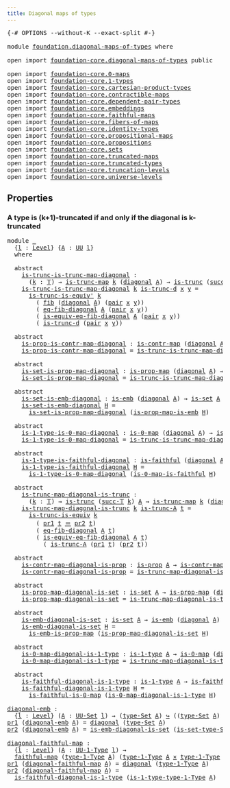 ```yaml
---
title: Diagonal maps of types
---
```


<pre class="Agda"><a id="48" class="Symbol">{-#</a> <a id="52" class="Keyword">OPTIONS</a> <a id="60" class="Pragma">--without-K</a> <a id="72" class="Pragma">--exact-split</a> <a id="86" class="Symbol">#-}</a>

<a id="91" class="Keyword">module</a> <a id="98" href="foundation.diagonal-maps-of-types.html" class="Module">foundation.diagonal-maps-of-types</a> <a id="132" class="Keyword">where</a>

<a id="139" class="Keyword">open</a> <a id="144" class="Keyword">import</a> <a id="151" href="foundation-core.diagonal-maps-of-types.html" class="Module">foundation-core.diagonal-maps-of-types</a> <a id="190" class="Keyword">public</a>

<a id="198" class="Keyword">open</a> <a id="203" class="Keyword">import</a> <a id="210" href="foundation-core.0-maps.html" class="Module">foundation-core.0-maps</a>
<a id="233" class="Keyword">open</a> <a id="238" class="Keyword">import</a> <a id="245" href="foundation-core.1-types.html" class="Module">foundation-core.1-types</a>
<a id="269" class="Keyword">open</a> <a id="274" class="Keyword">import</a> <a id="281" href="foundation-core.cartesian-product-types.html" class="Module">foundation-core.cartesian-product-types</a>
<a id="321" class="Keyword">open</a> <a id="326" class="Keyword">import</a> <a id="333" href="foundation-core.contractible-maps.html" class="Module">foundation-core.contractible-maps</a>
<a id="367" class="Keyword">open</a> <a id="372" class="Keyword">import</a> <a id="379" href="foundation-core.dependent-pair-types.html" class="Module">foundation-core.dependent-pair-types</a>
<a id="416" class="Keyword">open</a> <a id="421" class="Keyword">import</a> <a id="428" href="foundation-core.embeddings.html" class="Module">foundation-core.embeddings</a>
<a id="455" class="Keyword">open</a> <a id="460" class="Keyword">import</a> <a id="467" href="foundation-core.faithful-maps.html" class="Module">foundation-core.faithful-maps</a>
<a id="497" class="Keyword">open</a> <a id="502" class="Keyword">import</a> <a id="509" href="foundation-core.fibers-of-maps.html" class="Module">foundation-core.fibers-of-maps</a>
<a id="540" class="Keyword">open</a> <a id="545" class="Keyword">import</a> <a id="552" href="foundation-core.identity-types.html" class="Module">foundation-core.identity-types</a>
<a id="583" class="Keyword">open</a> <a id="588" class="Keyword">import</a> <a id="595" href="foundation-core.propositional-maps.html" class="Module">foundation-core.propositional-maps</a>
<a id="630" class="Keyword">open</a> <a id="635" class="Keyword">import</a> <a id="642" href="foundation-core.propositions.html" class="Module">foundation-core.propositions</a>
<a id="671" class="Keyword">open</a> <a id="676" class="Keyword">import</a> <a id="683" href="foundation-core.sets.html" class="Module">foundation-core.sets</a>
<a id="704" class="Keyword">open</a> <a id="709" class="Keyword">import</a> <a id="716" href="foundation-core.truncated-maps.html" class="Module">foundation-core.truncated-maps</a>
<a id="747" class="Keyword">open</a> <a id="752" class="Keyword">import</a> <a id="759" href="foundation-core.truncated-types.html" class="Module">foundation-core.truncated-types</a>
<a id="791" class="Keyword">open</a> <a id="796" class="Keyword">import</a> <a id="803" href="foundation-core.truncation-levels.html" class="Module">foundation-core.truncation-levels</a>
<a id="837" class="Keyword">open</a> <a id="842" class="Keyword">import</a> <a id="849" href="foundation-core.universe-levels.html" class="Module">foundation-core.universe-levels</a>
</pre>
## Properties

### A type is (k+1)-truncated if and only if the diagonal is k-truncated

<pre class="Agda"><a id="983" class="Keyword">module</a> <a id="990" href="foundation.diagonal-maps-of-types.html#990" class="Module">_</a>
  <a id="994" class="Symbol">{</a><a id="995" href="foundation.diagonal-maps-of-types.html#995" class="Bound">l</a> <a id="997" class="Symbol">:</a> <a id="999" href="Agda.Primitive.html#597" class="Postulate">Level</a><a id="1004" class="Symbol">}</a> <a id="1006" class="Symbol">{</a><a id="1007" href="foundation.diagonal-maps-of-types.html#1007" class="Bound">A</a> <a id="1009" class="Symbol">:</a> <a id="1011" href="foundation-core.universe-levels.html#235" class="Primitive">UU</a> <a id="1014" href="foundation.diagonal-maps-of-types.html#995" class="Bound">l</a><a id="1015" class="Symbol">}</a>
  <a id="1019" class="Keyword">where</a>
  
  <a id="1030" class="Keyword">abstract</a>
    <a id="1043" href="foundation.diagonal-maps-of-types.html#1043" class="Function">is-trunc-is-trunc-map-diagonal</a> <a id="1074" class="Symbol">:</a>
      <a id="1082" class="Symbol">(</a><a id="1083" href="foundation.diagonal-maps-of-types.html#1083" class="Bound">k</a> <a id="1085" class="Symbol">:</a> <a id="1087" href="foundation-core.truncation-levels.html#395" class="Datatype">𝕋</a><a id="1088" class="Symbol">)</a> <a id="1090" class="Symbol">→</a> <a id="1092" href="foundation-core.truncated-maps.html#1995" class="Function">is-trunc-map</a> <a id="1105" href="foundation.diagonal-maps-of-types.html#1083" class="Bound">k</a> <a id="1107" class="Symbol">(</a><a id="1108" href="foundation-core.diagonal-maps-of-types.html#1058" class="Function">diagonal</a> <a id="1117" href="foundation.diagonal-maps-of-types.html#1007" class="Bound">A</a><a id="1118" class="Symbol">)</a> <a id="1120" class="Symbol">→</a> <a id="1122" href="foundation-core.truncated-types.html#1741" class="Function">is-trunc</a> <a id="1131" class="Symbol">(</a><a id="1132" href="foundation-core.truncation-levels.html#432" class="InductiveConstructor">succ-𝕋</a> <a id="1139" href="foundation.diagonal-maps-of-types.html#1083" class="Bound">k</a><a id="1140" class="Symbol">)</a> <a id="1142" href="foundation.diagonal-maps-of-types.html#1007" class="Bound">A</a>
    <a id="1148" href="foundation.diagonal-maps-of-types.html#1043" class="Function">is-trunc-is-trunc-map-diagonal</a> <a id="1179" href="foundation.diagonal-maps-of-types.html#1179" class="Bound">k</a> <a id="1181" href="foundation.diagonal-maps-of-types.html#1181" class="Bound">is-trunc-d</a> <a id="1192" href="foundation.diagonal-maps-of-types.html#1192" class="Bound">x</a> <a id="1194" href="foundation.diagonal-maps-of-types.html#1194" class="Bound">y</a> <a id="1196" class="Symbol">=</a>
      <a id="1204" href="foundation-core.truncated-types.html#4694" class="Function">is-trunc-is-equiv&#39;</a> <a id="1223" href="foundation.diagonal-maps-of-types.html#1179" class="Bound">k</a>
        <a id="1233" class="Symbol">(</a> <a id="1235" href="foundation-core.fibers-of-maps.html#994" class="Function">fib</a> <a id="1239" class="Symbol">(</a><a id="1240" href="foundation-core.diagonal-maps-of-types.html#1058" class="Function">diagonal</a> <a id="1249" href="foundation.diagonal-maps-of-types.html#1007" class="Bound">A</a><a id="1250" class="Symbol">)</a> <a id="1252" class="Symbol">(</a><a id="1253" href="foundation-core.dependent-pair-types.html#588" class="InductiveConstructor">pair</a> <a id="1258" href="foundation.diagonal-maps-of-types.html#1192" class="Bound">x</a> <a id="1260" href="foundation.diagonal-maps-of-types.html#1194" class="Bound">y</a><a id="1261" class="Symbol">))</a>
        <a id="1272" class="Symbol">(</a> <a id="1274" href="foundation-core.diagonal-maps-of-types.html#1851" class="Function">eq-fib-diagonal</a> <a id="1290" href="foundation.diagonal-maps-of-types.html#1007" class="Bound">A</a> <a id="1292" class="Symbol">(</a><a id="1293" href="foundation-core.dependent-pair-types.html#588" class="InductiveConstructor">pair</a> <a id="1298" href="foundation.diagonal-maps-of-types.html#1192" class="Bound">x</a> <a id="1300" href="foundation.diagonal-maps-of-types.html#1194" class="Bound">y</a><a id="1301" class="Symbol">))</a>
        <a id="1312" class="Symbol">(</a> <a id="1314" href="foundation-core.diagonal-maps-of-types.html#2474" class="Function">is-equiv-eq-fib-diagonal</a> <a id="1339" href="foundation.diagonal-maps-of-types.html#1007" class="Bound">A</a> <a id="1341" class="Symbol">(</a><a id="1342" href="foundation-core.dependent-pair-types.html#588" class="InductiveConstructor">pair</a> <a id="1347" href="foundation.diagonal-maps-of-types.html#1192" class="Bound">x</a> <a id="1349" href="foundation.diagonal-maps-of-types.html#1194" class="Bound">y</a><a id="1350" class="Symbol">))</a>
        <a id="1361" class="Symbol">(</a> <a id="1363" href="foundation.diagonal-maps-of-types.html#1181" class="Bound">is-trunc-d</a> <a id="1374" class="Symbol">(</a><a id="1375" href="foundation-core.dependent-pair-types.html#588" class="InductiveConstructor">pair</a> <a id="1380" href="foundation.diagonal-maps-of-types.html#1192" class="Bound">x</a> <a id="1382" href="foundation.diagonal-maps-of-types.html#1194" class="Bound">y</a><a id="1383" class="Symbol">))</a>

  <a id="1389" class="Keyword">abstract</a>
    <a id="1402" href="foundation.diagonal-maps-of-types.html#1402" class="Function">is-prop-is-contr-map-diagonal</a> <a id="1432" class="Symbol">:</a> <a id="1434" href="foundation-core.contractible-maps.html#1477" class="Function">is-contr-map</a> <a id="1447" class="Symbol">(</a><a id="1448" href="foundation-core.diagonal-maps-of-types.html#1058" class="Function">diagonal</a> <a id="1457" href="foundation.diagonal-maps-of-types.html#1007" class="Bound">A</a><a id="1458" class="Symbol">)</a> <a id="1460" class="Symbol">→</a> <a id="1462" href="foundation-core.propositions.html#1309" class="Function">is-prop</a> <a id="1470" href="foundation.diagonal-maps-of-types.html#1007" class="Bound">A</a>
    <a id="1476" href="foundation.diagonal-maps-of-types.html#1402" class="Function">is-prop-is-contr-map-diagonal</a> <a id="1506" class="Symbol">=</a> <a id="1508" href="foundation.diagonal-maps-of-types.html#1043" class="Function">is-trunc-is-trunc-map-diagonal</a> <a id="1539" href="foundation-core.truncation-levels.html#416" class="InductiveConstructor">neg-two-𝕋</a>

  <a id="1552" class="Keyword">abstract</a>
    <a id="1565" href="foundation.diagonal-maps-of-types.html#1565" class="Function">is-set-is-prop-map-diagonal</a> <a id="1593" class="Symbol">:</a> <a id="1595" href="foundation-core.propositional-maps.html#1276" class="Function">is-prop-map</a> <a id="1607" class="Symbol">(</a><a id="1608" href="foundation-core.diagonal-maps-of-types.html#1058" class="Function">diagonal</a> <a id="1617" href="foundation.diagonal-maps-of-types.html#1007" class="Bound">A</a><a id="1618" class="Symbol">)</a> <a id="1620" class="Symbol">→</a> <a id="1622" href="foundation-core.sets.html#1113" class="Function">is-set</a> <a id="1629" href="foundation.diagonal-maps-of-types.html#1007" class="Bound">A</a>
    <a id="1635" href="foundation.diagonal-maps-of-types.html#1565" class="Function">is-set-is-prop-map-diagonal</a> <a id="1663" class="Symbol">=</a> <a id="1665" href="foundation.diagonal-maps-of-types.html#1043" class="Function">is-trunc-is-trunc-map-diagonal</a> <a id="1696" href="foundation-core.truncation-levels.html#448" class="Function">neg-one-𝕋</a>

  <a id="1709" class="Keyword">abstract</a>
    <a id="1722" href="foundation.diagonal-maps-of-types.html#1722" class="Function">is-set-is-emb-diagonal</a> <a id="1745" class="Symbol">:</a> <a id="1747" href="foundation-core.embeddings.html#992" class="Function">is-emb</a> <a id="1754" class="Symbol">(</a><a id="1755" href="foundation-core.diagonal-maps-of-types.html#1058" class="Function">diagonal</a> <a id="1764" href="foundation.diagonal-maps-of-types.html#1007" class="Bound">A</a><a id="1765" class="Symbol">)</a> <a id="1767" class="Symbol">→</a> <a id="1769" href="foundation-core.sets.html#1113" class="Function">is-set</a> <a id="1776" href="foundation.diagonal-maps-of-types.html#1007" class="Bound">A</a>
    <a id="1782" href="foundation.diagonal-maps-of-types.html#1722" class="Function">is-set-is-emb-diagonal</a> <a id="1805" href="foundation.diagonal-maps-of-types.html#1805" class="Bound">H</a> <a id="1807" class="Symbol">=</a>
      <a id="1815" href="foundation.diagonal-maps-of-types.html#1565" class="Function">is-set-is-prop-map-diagonal</a> <a id="1843" class="Symbol">(</a><a id="1844" href="foundation-core.propositional-maps.html#1864" class="Function">is-prop-map-is-emb</a> <a id="1863" href="foundation.diagonal-maps-of-types.html#1805" class="Bound">H</a><a id="1864" class="Symbol">)</a>

  <a id="1869" class="Keyword">abstract</a>
    <a id="1882" href="foundation.diagonal-maps-of-types.html#1882" class="Function">is-1-type-is-0-map-diagonal</a> <a id="1910" class="Symbol">:</a> <a id="1912" href="foundation-core.0-maps.html#1181" class="Function">is-0-map</a> <a id="1921" class="Symbol">(</a><a id="1922" href="foundation-core.diagonal-maps-of-types.html#1058" class="Function">diagonal</a> <a id="1931" href="foundation.diagonal-maps-of-types.html#1007" class="Bound">A</a><a id="1932" class="Symbol">)</a> <a id="1934" class="Symbol">→</a> <a id="1936" href="foundation-core.1-types.html#807" class="Function">is-1-type</a> <a id="1946" href="foundation.diagonal-maps-of-types.html#1007" class="Bound">A</a>
    <a id="1952" href="foundation.diagonal-maps-of-types.html#1882" class="Function">is-1-type-is-0-map-diagonal</a> <a id="1980" class="Symbol">=</a> <a id="1982" href="foundation.diagonal-maps-of-types.html#1043" class="Function">is-trunc-is-trunc-map-diagonal</a> <a id="2013" href="foundation-core.truncation-levels.html#492" class="Function">zero-𝕋</a>

  <a id="2023" class="Keyword">abstract</a>
    <a id="2036" href="foundation.diagonal-maps-of-types.html#2036" class="Function">is-1-type-is-faithful-diagonal</a> <a id="2067" class="Symbol">:</a> <a id="2069" href="foundation-core.faithful-maps.html#1690" class="Function">is-faithful</a> <a id="2081" class="Symbol">(</a><a id="2082" href="foundation-core.diagonal-maps-of-types.html#1058" class="Function">diagonal</a> <a id="2091" href="foundation.diagonal-maps-of-types.html#1007" class="Bound">A</a><a id="2092" class="Symbol">)</a> <a id="2094" class="Symbol">→</a> <a id="2096" href="foundation-core.1-types.html#807" class="Function">is-1-type</a> <a id="2106" href="foundation.diagonal-maps-of-types.html#1007" class="Bound">A</a>
    <a id="2112" href="foundation.diagonal-maps-of-types.html#2036" class="Function">is-1-type-is-faithful-diagonal</a> <a id="2143" href="foundation.diagonal-maps-of-types.html#2143" class="Bound">H</a> <a id="2145" class="Symbol">=</a>
      <a id="2153" href="foundation.diagonal-maps-of-types.html#1882" class="Function">is-1-type-is-0-map-diagonal</a> <a id="2181" class="Symbol">(</a><a id="2182" href="foundation-core.faithful-maps.html#3608" class="Function">is-0-map-is-faithful</a> <a id="2203" href="foundation.diagonal-maps-of-types.html#2143" class="Bound">H</a><a id="2204" class="Symbol">)</a>
  
  <a id="2211" class="Keyword">abstract</a>
    <a id="2224" href="foundation.diagonal-maps-of-types.html#2224" class="Function">is-trunc-map-diagonal-is-trunc</a> <a id="2255" class="Symbol">:</a> 
      <a id="2264" class="Symbol">(</a><a id="2265" href="foundation.diagonal-maps-of-types.html#2265" class="Bound">k</a> <a id="2267" class="Symbol">:</a> <a id="2269" href="foundation-core.truncation-levels.html#395" class="Datatype">𝕋</a><a id="2270" class="Symbol">)</a> <a id="2272" class="Symbol">→</a> <a id="2274" href="foundation-core.truncated-types.html#1741" class="Function">is-trunc</a> <a id="2283" class="Symbol">(</a><a id="2284" href="foundation-core.truncation-levels.html#432" class="InductiveConstructor">succ-𝕋</a> <a id="2291" href="foundation.diagonal-maps-of-types.html#2265" class="Bound">k</a><a id="2292" class="Symbol">)</a> <a id="2294" href="foundation.diagonal-maps-of-types.html#1007" class="Bound">A</a> <a id="2296" class="Symbol">→</a> <a id="2298" href="foundation-core.truncated-maps.html#1995" class="Function">is-trunc-map</a> <a id="2311" href="foundation.diagonal-maps-of-types.html#2265" class="Bound">k</a> <a id="2313" class="Symbol">(</a><a id="2314" href="foundation-core.diagonal-maps-of-types.html#1058" class="Function">diagonal</a> <a id="2323" href="foundation.diagonal-maps-of-types.html#1007" class="Bound">A</a><a id="2324" class="Symbol">)</a>
    <a id="2330" href="foundation.diagonal-maps-of-types.html#2224" class="Function">is-trunc-map-diagonal-is-trunc</a> <a id="2361" href="foundation.diagonal-maps-of-types.html#2361" class="Bound">k</a> <a id="2363" href="foundation.diagonal-maps-of-types.html#2363" class="Bound">is-trunc-A</a> <a id="2374" href="foundation.diagonal-maps-of-types.html#2374" class="Bound">t</a> <a id="2376" class="Symbol">=</a>
      <a id="2384" href="foundation-core.truncated-types.html#4260" class="Function">is-trunc-is-equiv</a> <a id="2402" href="foundation.diagonal-maps-of-types.html#2361" class="Bound">k</a>
        <a id="2412" class="Symbol">(</a> <a id="2414" href="foundation-core.dependent-pair-types.html#605" class="Field">pr1</a> <a id="2418" href="foundation.diagonal-maps-of-types.html#2374" class="Bound">t</a> <a id="2420" href="foundation-core.identity-types.html#1865" class="Function Operator">＝</a> <a id="2422" href="foundation-core.dependent-pair-types.html#617" class="Field">pr2</a> <a id="2426" href="foundation.diagonal-maps-of-types.html#2374" class="Bound">t</a><a id="2427" class="Symbol">)</a>
        <a id="2437" class="Symbol">(</a> <a id="2439" href="foundation-core.diagonal-maps-of-types.html#1851" class="Function">eq-fib-diagonal</a> <a id="2455" href="foundation.diagonal-maps-of-types.html#1007" class="Bound">A</a> <a id="2457" href="foundation.diagonal-maps-of-types.html#2374" class="Bound">t</a><a id="2458" class="Symbol">)</a>
        <a id="2468" class="Symbol">(</a> <a id="2470" href="foundation-core.diagonal-maps-of-types.html#2474" class="Function">is-equiv-eq-fib-diagonal</a> <a id="2495" href="foundation.diagonal-maps-of-types.html#1007" class="Bound">A</a> <a id="2497" href="foundation.diagonal-maps-of-types.html#2374" class="Bound">t</a><a id="2498" class="Symbol">)</a>
          <a id="2510" class="Symbol">(</a> <a id="2512" href="foundation.diagonal-maps-of-types.html#2363" class="Bound">is-trunc-A</a> <a id="2523" class="Symbol">(</a><a id="2524" href="foundation-core.dependent-pair-types.html#605" class="Field">pr1</a> <a id="2528" href="foundation.diagonal-maps-of-types.html#2374" class="Bound">t</a><a id="2529" class="Symbol">)</a> <a id="2531" class="Symbol">(</a><a id="2532" href="foundation-core.dependent-pair-types.html#617" class="Field">pr2</a> <a id="2536" href="foundation.diagonal-maps-of-types.html#2374" class="Bound">t</a><a id="2537" class="Symbol">))</a>

  <a id="2543" class="Keyword">abstract</a>
    <a id="2556" href="foundation.diagonal-maps-of-types.html#2556" class="Function">is-contr-map-diagonal-is-prop</a> <a id="2586" class="Symbol">:</a> <a id="2588" href="foundation-core.propositions.html#1309" class="Function">is-prop</a> <a id="2596" href="foundation.diagonal-maps-of-types.html#1007" class="Bound">A</a> <a id="2598" class="Symbol">→</a> <a id="2600" href="foundation-core.contractible-maps.html#1477" class="Function">is-contr-map</a> <a id="2613" class="Symbol">(</a><a id="2614" href="foundation-core.diagonal-maps-of-types.html#1058" class="Function">diagonal</a> <a id="2623" href="foundation.diagonal-maps-of-types.html#1007" class="Bound">A</a><a id="2624" class="Symbol">)</a>
    <a id="2630" href="foundation.diagonal-maps-of-types.html#2556" class="Function">is-contr-map-diagonal-is-prop</a> <a id="2660" class="Symbol">=</a> <a id="2662" href="foundation.diagonal-maps-of-types.html#2224" class="Function">is-trunc-map-diagonal-is-trunc</a> <a id="2693" href="foundation-core.truncation-levels.html#416" class="InductiveConstructor">neg-two-𝕋</a>

  <a id="2706" class="Keyword">abstract</a>
    <a id="2719" href="foundation.diagonal-maps-of-types.html#2719" class="Function">is-prop-map-diagonal-is-set</a> <a id="2747" class="Symbol">:</a> <a id="2749" href="foundation-core.sets.html#1113" class="Function">is-set</a> <a id="2756" href="foundation.diagonal-maps-of-types.html#1007" class="Bound">A</a> <a id="2758" class="Symbol">→</a> <a id="2760" href="foundation-core.propositional-maps.html#1276" class="Function">is-prop-map</a> <a id="2772" class="Symbol">(</a><a id="2773" href="foundation-core.diagonal-maps-of-types.html#1058" class="Function">diagonal</a> <a id="2782" href="foundation.diagonal-maps-of-types.html#1007" class="Bound">A</a><a id="2783" class="Symbol">)</a>
    <a id="2789" href="foundation.diagonal-maps-of-types.html#2719" class="Function">is-prop-map-diagonal-is-set</a> <a id="2817" class="Symbol">=</a> <a id="2819" href="foundation.diagonal-maps-of-types.html#2224" class="Function">is-trunc-map-diagonal-is-trunc</a> <a id="2850" href="foundation-core.truncation-levels.html#448" class="Function">neg-one-𝕋</a>

  <a id="2863" class="Keyword">abstract</a>
    <a id="2876" href="foundation.diagonal-maps-of-types.html#2876" class="Function">is-emb-diagonal-is-set</a> <a id="2899" class="Symbol">:</a> <a id="2901" href="foundation-core.sets.html#1113" class="Function">is-set</a> <a id="2908" href="foundation.diagonal-maps-of-types.html#1007" class="Bound">A</a> <a id="2910" class="Symbol">→</a> <a id="2912" href="foundation-core.embeddings.html#992" class="Function">is-emb</a> <a id="2919" class="Symbol">(</a><a id="2920" href="foundation-core.diagonal-maps-of-types.html#1058" class="Function">diagonal</a> <a id="2929" href="foundation.diagonal-maps-of-types.html#1007" class="Bound">A</a><a id="2930" class="Symbol">)</a>
    <a id="2936" href="foundation.diagonal-maps-of-types.html#2876" class="Function">is-emb-diagonal-is-set</a> <a id="2959" href="foundation.diagonal-maps-of-types.html#2959" class="Bound">H</a> <a id="2961" class="Symbol">=</a>
      <a id="2969" href="foundation-core.propositional-maps.html#1550" class="Function">is-emb-is-prop-map</a> <a id="2988" class="Symbol">(</a><a id="2989" href="foundation.diagonal-maps-of-types.html#2719" class="Function">is-prop-map-diagonal-is-set</a> <a id="3017" href="foundation.diagonal-maps-of-types.html#2959" class="Bound">H</a><a id="3018" class="Symbol">)</a>

  <a id="3023" class="Keyword">abstract</a>
    <a id="3036" href="foundation.diagonal-maps-of-types.html#3036" class="Function">is-0-map-diagonal-is-1-type</a> <a id="3064" class="Symbol">:</a> <a id="3066" href="foundation-core.1-types.html#807" class="Function">is-1-type</a> <a id="3076" href="foundation.diagonal-maps-of-types.html#1007" class="Bound">A</a> <a id="3078" class="Symbol">→</a> <a id="3080" href="foundation-core.0-maps.html#1181" class="Function">is-0-map</a> <a id="3089" class="Symbol">(</a><a id="3090" href="foundation-core.diagonal-maps-of-types.html#1058" class="Function">diagonal</a> <a id="3099" href="foundation.diagonal-maps-of-types.html#1007" class="Bound">A</a><a id="3100" class="Symbol">)</a>
    <a id="3106" href="foundation.diagonal-maps-of-types.html#3036" class="Function">is-0-map-diagonal-is-1-type</a> <a id="3134" class="Symbol">=</a> <a id="3136" href="foundation.diagonal-maps-of-types.html#2224" class="Function">is-trunc-map-diagonal-is-trunc</a> <a id="3167" href="foundation-core.truncation-levels.html#492" class="Function">zero-𝕋</a>

  <a id="3177" class="Keyword">abstract</a>
    <a id="3190" href="foundation.diagonal-maps-of-types.html#3190" class="Function">is-faithful-diagonal-is-1-type</a> <a id="3221" class="Symbol">:</a> <a id="3223" href="foundation-core.1-types.html#807" class="Function">is-1-type</a> <a id="3233" href="foundation.diagonal-maps-of-types.html#1007" class="Bound">A</a> <a id="3235" class="Symbol">→</a> <a id="3237" href="foundation-core.faithful-maps.html#1690" class="Function">is-faithful</a> <a id="3249" class="Symbol">(</a><a id="3250" href="foundation-core.diagonal-maps-of-types.html#1058" class="Function">diagonal</a> <a id="3259" href="foundation.diagonal-maps-of-types.html#1007" class="Bound">A</a><a id="3260" class="Symbol">)</a>
    <a id="3266" href="foundation.diagonal-maps-of-types.html#3190" class="Function">is-faithful-diagonal-is-1-type</a> <a id="3297" href="foundation.diagonal-maps-of-types.html#3297" class="Bound">H</a> <a id="3299" class="Symbol">=</a>
      <a id="3307" href="foundation-core.faithful-maps.html#3777" class="Function">is-faithful-is-0-map</a> <a id="3328" class="Symbol">(</a><a id="3329" href="foundation.diagonal-maps-of-types.html#3036" class="Function">is-0-map-diagonal-is-1-type</a> <a id="3357" href="foundation.diagonal-maps-of-types.html#3297" class="Bound">H</a><a id="3358" class="Symbol">)</a>

<a id="diagonal-emb"></a><a id="3361" href="foundation.diagonal-maps-of-types.html#3361" class="Function">diagonal-emb</a> <a id="3374" class="Symbol">:</a>
  <a id="3378" class="Symbol">{</a><a id="3379" href="foundation.diagonal-maps-of-types.html#3379" class="Bound">l</a> <a id="3381" class="Symbol">:</a> <a id="3383" href="Agda.Primitive.html#597" class="Postulate">Level</a><a id="3388" class="Symbol">}</a> <a id="3390" class="Symbol">(</a><a id="3391" href="foundation.diagonal-maps-of-types.html#3391" class="Bound">A</a> <a id="3393" class="Symbol">:</a> <a id="3395" href="foundation-core.sets.html#1190" class="Function">UU-Set</a> <a id="3402" href="foundation.diagonal-maps-of-types.html#3379" class="Bound">l</a><a id="3403" class="Symbol">)</a> <a id="3405" class="Symbol">→</a> <a id="3407" class="Symbol">(</a><a id="3408" href="foundation-core.sets.html#1304" class="Function">type-Set</a> <a id="3417" href="foundation.diagonal-maps-of-types.html#3391" class="Bound">A</a><a id="3418" class="Symbol">)</a> <a id="3420" href="foundation-core.embeddings.html#1074" class="Function Operator">↪</a> <a id="3422" class="Symbol">((</a><a id="3424" href="foundation-core.sets.html#1304" class="Function">type-Set</a> <a id="3433" href="foundation.diagonal-maps-of-types.html#3391" class="Bound">A</a><a id="3434" class="Symbol">)</a> <a id="3436" href="foundation-core.cartesian-product-types.html#590" class="Function Operator">×</a> <a id="3438" class="Symbol">(</a><a id="3439" href="foundation-core.sets.html#1304" class="Function">type-Set</a> <a id="3448" href="foundation.diagonal-maps-of-types.html#3391" class="Bound">A</a><a id="3449" class="Symbol">))</a>
<a id="3452" href="foundation-core.dependent-pair-types.html#605" class="Field">pr1</a> <a id="3456" class="Symbol">(</a><a id="3457" href="foundation.diagonal-maps-of-types.html#3361" class="Function">diagonal-emb</a> <a id="3470" href="foundation.diagonal-maps-of-types.html#3470" class="Bound">A</a><a id="3471" class="Symbol">)</a> <a id="3473" class="Symbol">=</a> <a id="3475" href="foundation-core.diagonal-maps-of-types.html#1058" class="Function">diagonal</a> <a id="3484" class="Symbol">(</a><a id="3485" href="foundation-core.sets.html#1304" class="Function">type-Set</a> <a id="3494" href="foundation.diagonal-maps-of-types.html#3470" class="Bound">A</a><a id="3495" class="Symbol">)</a>
<a id="3497" href="foundation-core.dependent-pair-types.html#617" class="Field">pr2</a> <a id="3501" class="Symbol">(</a><a id="3502" href="foundation.diagonal-maps-of-types.html#3361" class="Function">diagonal-emb</a> <a id="3515" href="foundation.diagonal-maps-of-types.html#3515" class="Bound">A</a><a id="3516" class="Symbol">)</a> <a id="3518" class="Symbol">=</a> <a id="3520" href="foundation.diagonal-maps-of-types.html#2876" class="Function">is-emb-diagonal-is-set</a> <a id="3543" class="Symbol">(</a><a id="3544" href="foundation-core.sets.html#1355" class="Function">is-set-type-Set</a> <a id="3560" href="foundation.diagonal-maps-of-types.html#3515" class="Bound">A</a><a id="3561" class="Symbol">)</a>

<a id="diagonal-faithful-map"></a><a id="3564" href="foundation.diagonal-maps-of-types.html#3564" class="Function">diagonal-faithful-map</a> <a id="3586" class="Symbol">:</a>
  <a id="3590" class="Symbol">{</a><a id="3591" href="foundation.diagonal-maps-of-types.html#3591" class="Bound">l</a> <a id="3593" class="Symbol">:</a> <a id="3595" href="Agda.Primitive.html#597" class="Postulate">Level</a><a id="3600" class="Symbol">}</a> <a id="3602" class="Symbol">(</a><a id="3603" href="foundation.diagonal-maps-of-types.html#3603" class="Bound">A</a> <a id="3605" class="Symbol">:</a> <a id="3607" href="foundation-core.1-types.html#873" class="Function">UU-1-Type</a> <a id="3617" href="foundation.diagonal-maps-of-types.html#3591" class="Bound">l</a><a id="3618" class="Symbol">)</a> <a id="3620" class="Symbol">→</a>
  <a id="3624" href="foundation-core.faithful-maps.html#1780" class="Function">faithful-map</a> <a id="3637" class="Symbol">(</a><a id="3638" href="foundation-core.1-types.html#945" class="Function">type-1-Type</a> <a id="3650" href="foundation.diagonal-maps-of-types.html#3603" class="Bound">A</a><a id="3651" class="Symbol">)</a> <a id="3653" class="Symbol">(</a><a id="3654" href="foundation-core.1-types.html#945" class="Function">type-1-Type</a> <a id="3666" href="foundation.diagonal-maps-of-types.html#3603" class="Bound">A</a> <a id="3668" href="foundation-core.cartesian-product-types.html#590" class="Function Operator">×</a> <a id="3670" href="foundation-core.1-types.html#945" class="Function">type-1-Type</a> <a id="3682" href="foundation.diagonal-maps-of-types.html#3603" class="Bound">A</a><a id="3683" class="Symbol">)</a>
<a id="3685" href="foundation-core.dependent-pair-types.html#605" class="Field">pr1</a> <a id="3689" class="Symbol">(</a><a id="3690" href="foundation.diagonal-maps-of-types.html#3564" class="Function">diagonal-faithful-map</a> <a id="3712" href="foundation.diagonal-maps-of-types.html#3712" class="Bound">A</a><a id="3713" class="Symbol">)</a> <a id="3715" class="Symbol">=</a> <a id="3717" href="foundation-core.diagonal-maps-of-types.html#1058" class="Function">diagonal</a> <a id="3726" class="Symbol">(</a><a id="3727" href="foundation-core.1-types.html#945" class="Function">type-1-Type</a> <a id="3739" href="foundation.diagonal-maps-of-types.html#3712" class="Bound">A</a><a id="3740" class="Symbol">)</a>
<a id="3742" href="foundation-core.dependent-pair-types.html#617" class="Field">pr2</a> <a id="3746" class="Symbol">(</a><a id="3747" href="foundation.diagonal-maps-of-types.html#3564" class="Function">diagonal-faithful-map</a> <a id="3769" href="foundation.diagonal-maps-of-types.html#3769" class="Bound">A</a><a id="3770" class="Symbol">)</a> <a id="3772" class="Symbol">=</a>
  <a id="3776" href="foundation.diagonal-maps-of-types.html#3190" class="Function">is-faithful-diagonal-is-1-type</a> <a id="3807" class="Symbol">(</a><a id="3808" href="foundation-core.1-types.html#1022" class="Function">is-1-type-type-1-Type</a> <a id="3830" href="foundation.diagonal-maps-of-types.html#3769" class="Bound">A</a><a id="3831" class="Symbol">)</a>
</pre>